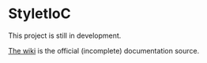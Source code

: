 StyletIoC
=========

This project is still in development.

[The wiki](https://github.com/canton7/Stylet/wiki/_pages) is the official (incomplete) documentation source.
